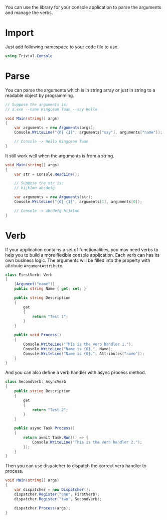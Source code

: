 ﻿You can use the library for your console application to parse the arguments and manage the verbs.

# Import

Just add following namespace to your code file to use.

```csharp
using Trivial.Console
```

# Parse

You can parse the arguments which is in string array or just in string to a readable object by programming.

```csharp
// Suppose the arguments is:
// a.exe --name Kingcean Tuan --say Hello

void Main(string[] args)
{
	var arguments = new Arguments(args);
	Console.WriteLine("{0} {1}", arguments["say"], arguments["name"]);

	// Console -> Hello Kingcean Tuan
}
```

It still work well when the arguments is from a string.

```csharp
void Main(string[] args)
{
	var str = Console.ReadLine();

	// Suppose the str is:
	// hijklmn abcdefg

	var arguments = new Arguments(str);
	Console.WriteLine("{0} {1}", arguments[1], arguments[0]);

	// Console -> abcdefg hijklmn
}
```

# Verb

If your application contains a set of functionalities, you may need verbs to help you to build a more flexible console application.
Each verb can has its own business logic. The arguments will be filled into the property with attribute `ArgumentAttribute`.

```csharp
class FirstVerb: Verb
{
	[Argument("name")]
	public string Name { get; set; }

	public string Description
	{
		get
		{
			return "Test 1";
		}
	}

	public void Process()
	{
		Console.WriteLine("This is the verb handler 1.");
		Console.WriteLine("Name is {0}.", Name);
		Console.WriteLine("Name is {0}.", Attributes["name"]);
	}
}
```

And you can also define a verb handler with async process method.

```csharp
class SecondVerb: AsyncVerb
{
	public string Description
	{
		get
		{
			return "Test 2";
		}
	}

	public async Task Process()
	{
		return await Task.Run(() => {
			Console.WriteLine("This is the verb handler 2.");
		});
	}
}
```

Then you can use dispatcher to dispatch the correct verb handler to process.

```csharp
void Main(string[] args)
{
	var dispatcher = new Dispatcher();
	dispatcher.Register("one", FirstVerb);
	dispatcher.Register("two", SecondVerb);

	dispatcher.Process(args);
}
```
